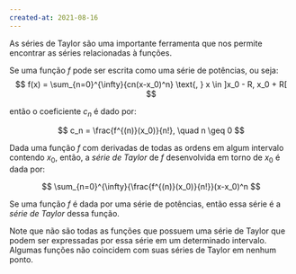 ```yaml
---
created-at: 2021-08-16
---
```

As séries de Taylor são uma importante ferramenta que nos permite encontrar as séries relacionadas à funções.

Se uma função $f$ pode ser escrita como uma série de potências, ou seja:
$$
f(x) = \sum_{n=0}^{\infty}{cn(x-x_0)^n}
\text{, } x \in ]x_0 - R, x_0 + R[
$$

então o coeficiente $c_n$ é dado por:

$$
c_n = \frac{f^{(n)}(x_0)}{n!}, \quad n \geq 0
$$

Dada uma função $f$ com derivadas de todas as ordens em algum intervalo contendo $x_0$, então, a *série de Taylor* de $f$ desenvolvida em torno de $x_0$ é dada por:

$$
\sum_{n=0}^{\infty}{\frac{f^{(n)}(x_0)}{n!}}(x-x_0)^n
$$

Se uma função $f$ é dada por uma série de potências, então essa série é a *série de Taylor* dessa função.

Note que não são todas as funções que possuem uma série de Taylor que podem ser expressadas por essa série em um determinado intervalo. Algumas funções não coincidem com suas séries de Taylor em nenhum ponto.
